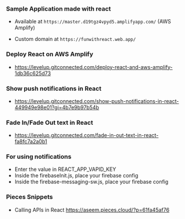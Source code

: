 ### Sample Application made with react

- Available at `https://master.d19tgz4vpyd5.amplifyapp.com/` (AWS Amplify)

- Custom domain at `https://funwithreact.web.app/`

### Deploy React on AWS Amplify

- https://levelup.gitconnected.com/deploy-react-and-aws-amplify-1db36c625d73

### Show push notifications in React

- https://levelup.gitconnected.com/show-push-notifications-in-react-449949e98e01?gi=4b7e9b97b54b

### Fade In/Fade Out text in React

- https://levelup.gitconnected.com/fade-in-out-text-in-react-fa8fc7a2a0b1

### For using notifications

- Enter the value in REACT_APP_VAPID_KEY
- Inside the firebaseInit.js, place your firebase config
- Inside the firebase-messaging-sw.js, place your firebase config

### Pieces Snippets

- Calling APIs in React
https://aseem.pieces.cloud/?p=61fa45af76
